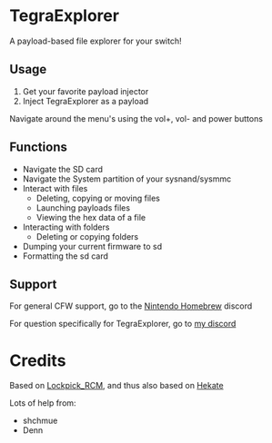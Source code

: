 # TegraExplorer
A payload-based file explorer for your switch!

## Usage
1. Get your favorite payload injector
2. Inject TegraExplorer as a payload

Navigate around the menu's using the vol+, vol- and power buttons

## Functions
- Navigate the SD card
- Navigate the System partition of your sysnand/sysmmc
- Interact with files
	- Deleting, copying or moving files
	- Launching payloads files
	- Viewing the hex data of a file
- Interacting with folders
	- Deleting or copying folders
- Dumping your current firmware to sd
- Formatting the sd card

## Support

For general CFW support, go to the [Nintendo Homebrew](https://discord.gg/C29hYvh) discord

For question specifically for TegraExplorer, go to [my discord](https://discord.gg/aH9rsuP)

# Credits
Based on [Lockpick_RCM](https://github.com/shchmue/Lockpick_RCM), and thus also based on [Hekate](https://github.com/CTCaer/hekate)

Lots of help from:
- shchmue
- Denn
